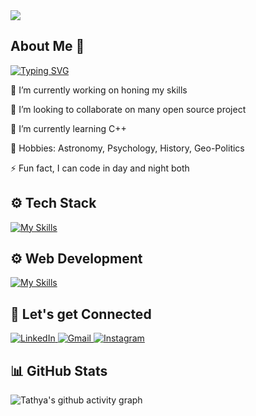 <img src="https://komarev.com/ghpvc/?username=Tathya-J&label=Profile+Views&color=2f81f7&style=for-the-badge" />

## About Me 👤
[![Typing SVG](https://readme-typing-svg.demolab.com?font=Fira+Code&pause=1000&background=FFFFFF00&width=435&lines=Tech-Xplorer+%7C+Web-Developer)](https://git.io/typing-svg)

🔭 I’m currently working on honing my skills

👯 I’m looking to collaborate on many open source project

🌱 I’m currently learning C++

💬 Hobbies: Astronomy, Psychology, History, Geo-Politics

⚡ Fun fact, I can code in day and night both

## ⚙️ Tech Stack
[![My Skills](https://skillicons.dev/icons?i=python,cpp,c)](https://skills.thijs.gg)
## ⚙️ Web Development
[![My Skills](https://skillicons.dev/icons?i=js,html,css)](https://skills.thijs.gg)
## 🤝 Let's get Connected
<div align="left">
  <a href="https://www.linkedin.com/in/tathya-j-278602229/" target="_blank">
    <img alt="LinkedIn" src="https://img.shields.io/badge/linkedin-%230077B5.svg?style=for-the-badge&logo=linkedin&logoColor=white"/>
  </a>
  <a href="mailto:Tathyajoshi2005@gmail.com" target="_blank">
    <img alt="Gmail" src="https://img.shields.io/badge/Gmail-D14836?style=for-the-badge&logo=gmail&logoColor=white"/>
  </a>
  <a href="https://www.instagram.com/juust_some_guy" target="_blank">
    <img alt="Instagram" src="https://img.shields.io/badge/Instagram-%23E4405F.svg?style=for-the-badge&logo=Instagram&logoColor=white"/>
  </a>
</div>

## 📊 GitHub Stats

![Tathya's github activity graph](https://github-readme-activity-graph.vercel.app/graph?username=Tathya-J&bg_color=1c1c1c&color=e6e6e6&line=e6e6e6&point=c2c2c2&area=true&area_color=c2c2c2&hide_border=true)
